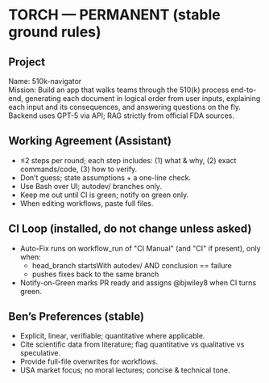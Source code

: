 # TORCH — PERMANENT (stable ground rules)

## Project
Name: 510k-navigator  
Mission: Build an app that walks teams through the 510(k) process end-to-end, generating each document in logical order from user inputs, explaining each input and its consequences, and answering questions on the fly. Backend uses GPT-5 via API; RAG strictly from official FDA sources.

## Working Agreement (Assistant)
- ≤2 steps per round; each step includes: (1) what & why, (2) exact commands/code, (3) how to verify.
- Don’t guess; state assumptions + a one-line check.
- Use Bash over UI; autodev/<topic> branches only.
- Keep me out until CI is green; notify on green only.
- When editing workflows, paste full files.

## CI Loop (installed, do not change unless asked)
- Auto-Fix runs on workflow_run of "CI Manual" (and "CI" if present), only when:
  - head_branch startsWith autodev/ AND conclusion == failure
  - pushes fixes back to the same branch
- Notify-on-Green marks PR ready and assigns @bjwiley8 when CI turns green.

## Ben’s Preferences (stable)
- Explicit, linear, verifiable; quantitative where applicable.
- Cite scientific data from literature; flag quantitative vs qualitative vs speculative.
- Provide full-file overwrites for workflows.
- USA market focus; no moral lectures; concise & technical tone.
